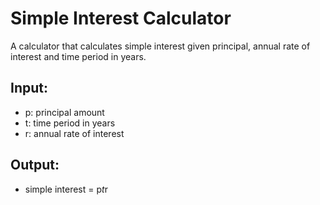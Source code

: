 # Simple Interest Calculator

A calculator that calculates simple interest given principal, annual rate of interest and time period in years.

## Input:
- p: principal amount
- t: time period in years
- r: annual rate of interest

## Output:
- simple interest = p*t*r
